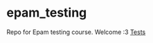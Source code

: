 # epam_testing
Repo for Epam testing course. Welcome :3
<a href="https://github.com/bartergit/epam_testing/wiki/Tests">Tests</a>
